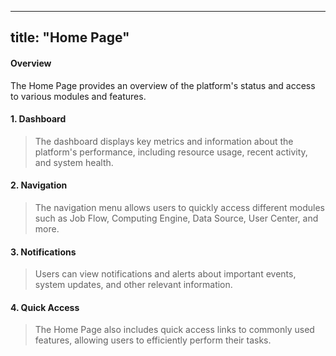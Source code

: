 
---
title: "Home Page"
---

#### Overview

The Home Page provides an overview of the platform's status and access to various modules and features.

#### 1. Dashboard
> The dashboard displays key metrics and information about the platform's performance, including resource usage, recent activity, and system health.

#### 2. Navigation
> The navigation menu allows users to quickly access different modules such as Job Flow, Computing Engine, Data Source, User Center, and more.

#### 3. Notifications
> Users can view notifications and alerts about important events, system updates, and other relevant information.

#### 4. Quick Access
> The Home Page also includes quick access links to commonly used features, allowing users to efficiently perform their tasks.

